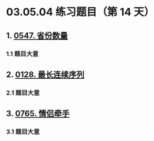 # 03.05.04 练习题目（第 14 天）

## 1. [0547. 省份数量](https://leetcode.cn/problems/number-of-provinces/)

### 1.1 题目大意



## 2. [0128. 最长连续序列](https://leetcode.cn/problems/longest-consecutive-sequence/)

### 2.1 题目大意



## 3. [0765. 情侣牵手](https://leetcode.cn/problems/couples-holding-hands/)

### 3.1 题目大意

